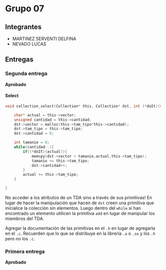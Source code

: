 # Grupo 07

## Integrantes

* MARTINEZ SERVENTI DELFINA
* NEVADO LUCAS
## Entregas

### Segunda entrega

**Aprobado**

#### Select

```c
void collection_select(Collection* this, Collection* dst, int (*doIt)(void*)){

	char* actual = this->vector;
	unsigned cantidad = this->cantidad;
	dst->vector = malloc(this->tam_tipo*this->cantidad);
	dst->tam_tipo = this->tam_tipo;
	dst->cantidad = 0;

	int tamanio = 0;
	while(cantidad--){
		if((*doIt)(actual)){
			memcpy(dst->vector + tamanio,actual,this->tam_tipo);
			tamanio += this->tam_tipo;
			dst->cantidad++;
		}
		actual += this->tam_tipo;
	}

}

```

No acceder a los atributos de un TDA sino a través de sus primitivas! En lugar de hacer la manipulación que hacen de ```dst``` creen una primitiva que inicialice la colección sin elementos. Luego dentro del ```while``` si han encontrado un elemento utilicen la primitiva ```add``` en lugar de manipular los miembros del TDA.


Agregar la documentación de las primitivas en el ```.h```  en lugar de agregarla en el ```.c```.  Recuerden que lo que se distribuye en la librería ```.a``` o ```.so```  y los ```.h``` pero no los ```.c```.


### Primera entrega

**Aprobado**


